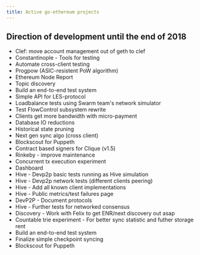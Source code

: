 ```yaml
---
title: Active go-ethereum projects
---
```

## Direction of development until the end of 2018

- Clef: move account management out of geth to clef
- Constantinople - Tools for testing
- Automate cross-client testing
- Progpow (ASIC-resistent PoW algorithm)
- Ethereum Node Report
- Topic discovery
- Build an end-to-end test system
- Simple API for LES-protocol
- Loadbalance tests using Swarm team's network simulator
- Test FlowControl subsystem rewrite
- Clients get more bandwidth with micro-payment 
- Database IO reductions
- Historical state pruning
- Next gen sync algo (cross client)
- Blockscout for Puppeth
- Contract based signers for Clique (v1.5)
- Rinkeby - improve maintenance
- Concurrent tx execution experiment
- Dashboard
- Hive - Devp2p basic tests running as Hive simulation
- Hive - Devp2p network tests (different clients peering)
- Hive - Add all known client implementations
- Hive - Public metrics/test failures page
- DevP2P - Document protocols
- Hive - Further tests for networked consensus
- Discovery - Work with Felix to get ENR/next discovery out asap
- Countable trie experiment  - For better sync statistic and futher storage rent
- Build an end-to-end test system
- Finalize simple checkpoint syncing
- Blockscout for Puppeth
